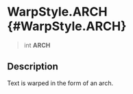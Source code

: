 WarpStyle.ARCH {#WarpStyle.ARCH}
==============

> int **ARCH**

Description
-----------

Text is warped in the form of an arch.

